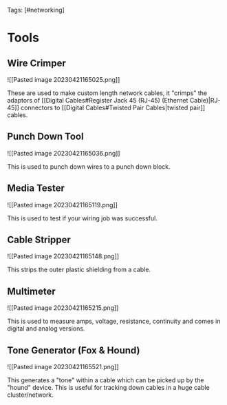 Tags: [#networking]

# Tools

## Wire Crimper

![[Pasted image 20230421165025.png]]

These are used to make custom length network cables, it "crimps" the adaptors of [[Digital Cables#Register Jack 45 (RJ-45) (Ethernet Cable)|RJ-45]] connectors to [[Digital Cables#Twisted Pair Cables|twisted pair]] cables.

## Punch Down Tool

![[Pasted image 20230421165036.png]]

This is used to punch down wires to a punch down block.

## Media Tester

![[Pasted image 20230421165119.png]]

This is used to test if your wiring job was successful.

## Cable Stripper

![[Pasted image 20230421165148.png]]

This strips the outer plastic shielding from a cable.

## Multimeter

![[Pasted image 20230421165215.png]]

This is used to measure amps, voltage, resistance, continuity and comes in digital and analog versions.

## Tone Generator (Fox & Hound)

![[Pasted image 20230421165521.png]]

This generates a "tone" within a cable which can be picked up by the "hound" device.
This is useful for tracking down cables in a huge cable cluster/network.
